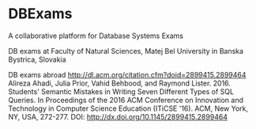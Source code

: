 # DBExams
A collaborative platform for Database Systems Exams


DB exams at Faculty of Natural Sciences, Matej Bel University in Banska Bystrica, Slovakia



DB exams abroad
http://dl.acm.org/citation.cfm?doid=2899415.2899464
Alireza Ahadi, Julia Prior, Vahid Behbood, and Raymond Lister. 2016. Students' Semantic Mistakes in Writing Seven Different Types of SQL Queries. In Proceedings of the 2016 ACM Conference on Innovation and Technology in Computer Science Education (ITiCSE '16). ACM, New York, NY, USA, 272-277. DOI: http://dx.doi.org/10.1145/2899415.2899464
